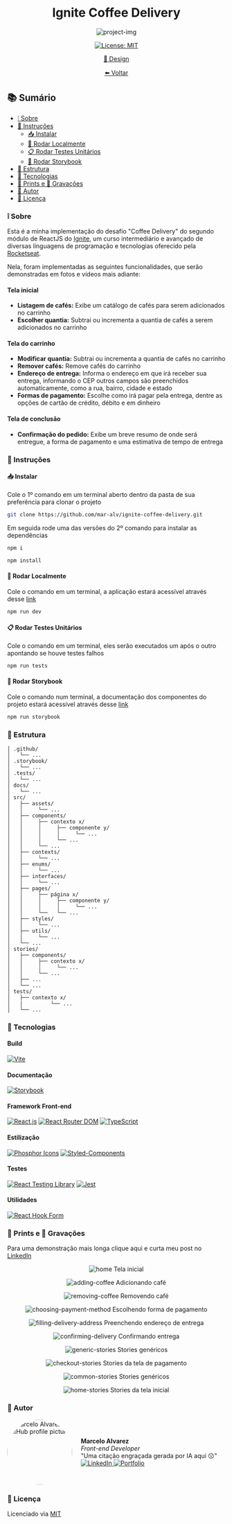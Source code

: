 <h1 align='center'> Ignite Coffee Delivery </h1>

<div align='center'>

  ![project-img](../.github/cover.jpg)

  [![License: MIT](https://img.shields.io/badge/License-MIT-brightgreen.svg)](https://opensource.org/licenses/MIT)

  [🎨 Design](https://www.figma.com/file/r5LZ0xLfw6eRVj2U7gpfmA/Coffee-Delivery-%E2%80%A2-Desafio-React-(Copy)?type=design&node-id=2-12&mode=design&t=zZhymDSG5ji1M0D6-0)

  [⬅️ Voltar](../README.md)

</div>

## 📚 Sumário
- [❕ Sobre](#about)
- [📖 Instruções](#instructions)
	- [📥 Instalar](#install)
	- [🚀 Rodar Localmente](#locally)
	- [📋 Rodar Testes Unitários](#unit-tests)
	- [📔 Rodar Storybook](#storybook)
- [📂 Estrutura](#structure)
- [🧰 Tecnologias](#technologies)
- [📸 Prints e 🎥 Gravações](#screenshots-prints)
- [👤 Autor](#author)
- [📄 Licença](#license)

### <a id='about' style='text-decoration: none; color: inherit;'>❕ Sobre</a>
Esta é a minha implementação do desafio "Coffee Delivery" do segundo módulo de ReactJS do [Ignite](https://www.rocketseat.com.br/ignite), um curso intermediário e avançado de diversas linguagens de programação e tecnologias oferecido pela [Rocketseat](https://www.rocketseat.com.br/).

Nela, foram implementadas as seguintes funcionalidades, que serão demonstradas em fotos e vídeos mais adiante:
#### **Tela inicial**
- **Listagem de cafés:** Exibe um catálogo de cafés para serem adicionados no carrinho
- **Escolher quantia:** Subtrai ou incrementa a quantia de cafés a serem adicionados no carrinho
#### **Tela do carrinho**
- **Modificar quantia:** Subtrai ou incrementa a quantia de cafés no carrinho
- **Remover cafés:** Remove cafés do carrinho
- **Endereço de entrega:** Informa o endereço em que irá receber sua entrega, informando o CEP outros campos são preenchidos automaticamente, como a rua, bairro, cidade e estado
- **Formas de pagamento:** Escolhe como irá pagar pela entrega, dentre as opções de cartão de crédito, débito e em dinheiro
#### **Tela de conclusão**
- **Confirmação do pedido:** Exibe um breve resumo de onde será entregue, a forma de pagamento e uma estimativa de tempo de entrega

### <a id='instructions' style='text-decoration: none; color: inherit;'>📖 Instruções</a>
#### <a id='install' style='text-decoration: none; color: inherit;'>📥 Instalar</a>
Cole o 1º comando em um terminal aberto dentro da pasta de sua preferência para clonar o projeto
```sh
git clone https://github.com/mar-alv/ignite-coffee-delivery.git
```

Em seguida rode uma das versões do 2º comando para instalar as dependências
```sh
npm i
```
```sh
npm install
```

#### <a id='locally' style='text-decoration: none; color: inherit;'>🚀 Rodar Localmente</a>
Cole o comando em um terminal, a aplicação estará acessível através desse [link](http://localhost:5173)
```sh
npm run dev
```

#### <a id='unit-tests' style='text-decoration: none; color: inherit;'>📋 Rodar Testes Unitários</a>
Cole o comando em um terminal, eles serão executados um após o outro apontando se houve testes falhos
```sh
npm run tests
```

#### <a id='storybook' style='text-decoration: none; color: inherit;'>📔 Rodar Storybook</a>
Cole o comando num terminal, a documentação dos componentes do projeto estará acessível através desse [link](http://localhost:6006)
```sh
npm run storybook
```

### <a id='pt-br-estrutura' style='text-decoration: none; color: inherit;'>📂 Estrutura</a>
```
│ .github/
│   └── ...
│ .storybook/
│   └── ...
│ .tests/
│   └── ...
│ docs/
│   └── ...
│ src/
│   ├── assets/
│   │     └── ...
│   ├── components/
│   │     ├── contexto x/
│   │     │     ├── componente y/
│   │     │     │     └── ...
│   │     │     └── ...
│   │     └── ...
│   ├── contexts/
│   │     └── ...
│   ├── enums/
│   │     └── ...
│   ├── interfaces/
│   │     └── ...
│   ├── pages/
│   │     ├── página x/
│   │     │     ├── componente y/
│   │     │     │     └── ...
│   │     └──   └── ...
│   ├── styles/
│   │     └── ...
│   ├── utils/
│   │     └── ...
│   └── ...
│ stories/
│   ├── components/
│   │     ├── contexto x/
│   │     │     └── ...
│   │     └── ...
│   ├── ...
│   └── ...
│ tests/
│   ├── contexto x/
│   |		  └── ...
│   └── ...
```

### <a id='technologies' style='text-decoration: none; color: inherit;'>🧰 Tecnologias</a>
#### Build
[![Vite](https://img.shields.io/badge/Vite-646CFF?style=for-the-badge&logo=vite&logoColor=white)](https://vitejs.dev/)

#### Documentação
[![Storybook](https://img.shields.io/badge/Storybook-FF4785?style=for-the-badge&logo=storybook&logoColor=white)](https://storybook.js.org/)

#### Framework Front-end
[![React.js](https://img.shields.io/badge/React.js-61DAFB?style=for-the-badge&logo=react&logoColor=white)](https://reactjs.org/)
[![React Router DOM](https://img.shields.io/badge/React%20Router%20DOM-61DAFB?style=for-the-badge&logo=react-router&logoColor=white&color=red)](https://reactrouter.com/en/main)
[![TypeScript](https://img.shields.io/badge/TypeScript-3178C6?style=for-the-badge&logo=typescript&logoColor=white)](https://www.typescriptlang.org/)

#### Estilização
[![Phosphor Icons](https://img.shields.io/badge/Phosphor%20Icons-c4e456?style=for-the-badge&logo=phosphoricons&logoColor=black)](https://phosphoricons.com/)
[![Styled-Components](https://img.shields.io/badge/styled--components-DB7093?style=for-the-badge&logo=styled-components&logoColor=white)](https://styled-components.com/)

#### Testes
[![React Testing Library](https://img.shields.io/badge/React%20Testing%20Library-E33332?style=for-the-badge&logo=testing-library&logoColor=white)](https://testing-library.com/docs/react-testing-library/intro)
[![Jest](https://img.shields.io/badge/Jest-C21325?style=for-the-badge&logo=jest&logoColor=white)](https://jestjs.io/)

#### Utilidades
[![React Hook Form](https://img.shields.io/badge/React_Hook_Form-FF6B6B?style=for-the-badge&logo=react&logoColor=white)](https://react-hook-form.com/)

### <a id='screenshots-prints' style='text-decoration: none; color: inherit;'>📸 Prints e 🎥 Gravações</a>
Para uma demonstração mais longa clique aqui e curta meu post no <a href='https://www.linkedin.com/posts/marcelo-dos-santos-alvarez-474406180_my-code-solution-for-coffee-delivery-a-challenge-activity-7078453723521253376-7vWp/'>LinkedIn</a>

<div align='center'>

  ![home](../.github/home.gif)
	Tela inicial

</div>

<div align='center'>

  ![adding-coffee](../.github/adding-coffee.gif)
	Adicionando café

</div>

<div align='center'>

  ![removing-coffee](../.github/removing-coffee.gif)
	Removendo café

</div>

<div align='center'>

  ![choosing-payment-method](../.github/choosing-payment-method.gif)
	Escolhendo forma de pagamento

</div>

<div align='center'>

  ![filling-delivery-address](../.github/filling-delivery-address.gif)
	Preenchendo endereço de entrega

</div>

<div align='center'>

  ![confirming-delivery](../.github/confirming-delivery.gif)
	Confirmando entrega

</div>

<div align='center'>

  ![generic-stories](../.github/generic-stories.gif)
	Stories genéricos

</div>

<div align='center'>

  ![checkout-stories](../.github/checkout-stories.gif)
	Stories da tela de pagamento

</div>

<div align='center'>

  ![common-stories](../.github/common-stories.gif)
	Stories genéricos

</div>

<div align='center'>

  ![home-stories](../.github/home-stories.gif)
	Stories da tela inicial

</div>

### <a id='author' style='text-decoration: none; color: inherit;'>👤 Autor</a>
<div style='display: flex; align-items: center;'>
		<img src='https://github.com/mar-alv.png' alt='Marcelo Alvarez GitHub profile picture' style='width: 150px; border-radius: 50%; margin-right: 20px;'>
		<div>
				<strong>Marcelo Alvarez</strong>
				<br>
				<em>Front-end Developer</em><br>
				<span>"Uma citação engraçada gerada por IA aqui 😗"</span><br>
				<a href='https://www.linkedin.com/in/mar-alv'>
					<img
						alt='LinkedIn'
						src='https://img.shields.io/badge/LinkedIn-Marcelo%20Alvarez-0077B5?logo=linkedin&logoColor=white'
					/>
				</a>
				<a href='https://mar-alv.github.io/'>
					<img
						alt='Portfolio'
						src='https://img.shields.io/badge/Portfolio-Marcelo%20Alvarez-000?style=flat&logo=portfolio&logoColor=white'
					/>
				</a>
		</div>
</div>

### <a id='license' style='text-decoration: none; color: inherit;'>📄 Licença</a>
Licenciado via [MIT](../LICENSE)
